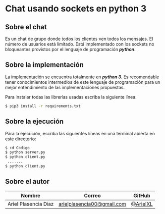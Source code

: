 # Chat usando sockets en python 3

## Sobre el chat

Es un chat de grupo donde todos los clientes ven todos los mensajes. El número de usuarios está limitado. Está implementado con los sockets no bloqueantes provistos por el lenguaje de programación ***python***.

## Sobre la implementación

La implementación se encuentra totalmente en ***python 3***. Es recomendable tener conocimientos intermedios de este lenguaje de programación para un mejor entendimiento de las implementaciones propuestas.

Para instalar todas las librerías usadas escriba la siguiente línea:

```bash
$ pip3 install -r requirements.txt
```

## Sobre la ejecución

Para la ejecución, escriba las siguientes líneas en una terminal abierta en este directorio:

```bash
$ cd Codigo
$ python server.py
$ python client.py
 .......
$ python client.py
```

## Sobre el autor

**Nombre** | **Correo** | **GitHub**
--|--|--
Ariel Plasencia Díaz | arielplasencia00@gmail.com | [@ArielXL](https://github.com/ArielXL)
